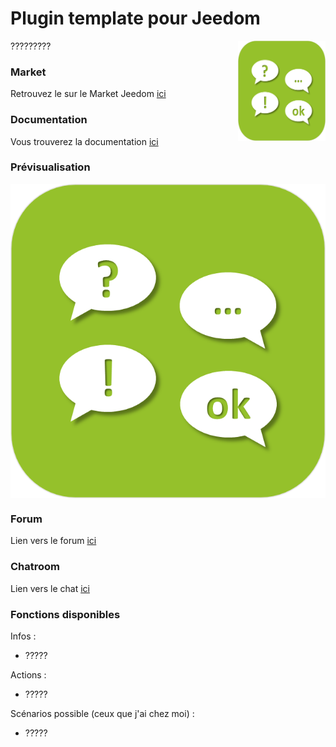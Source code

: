 # Plugin template pour Jeedom

<img src="docs/images/template_icon.png" align="right" height="160" width="140">

?????????




### Market

Retrouvez le sur le Market Jeedom [ici](https://www.jeedom.com/market/index.php?v=d&p=market&type=plugin&&name=template)


### Documentation

Vous trouverez la documentation [ici](https://github.com/Jeedom-Plugins-Extra/template/blob/stable/doc/fr_FR/index.asciidoc)


### Prévisualisation

<img src="docs/images/screenshot1.png" align="center">


### Forum

Lien vers le forum [ici](https://www.jeedom.com/forum/viewtopic.php?f=142&t=34154)


### Chatroom

Lien vers le chat [ici](https://gitter.im/Jeedom-Plugins-Extra/plugin-template)


### Fonctions disponibles

Infos :
* ?????

Actions :
* ?????

Scénarios possible (ceux que j'ai chez moi) :
* ?????
